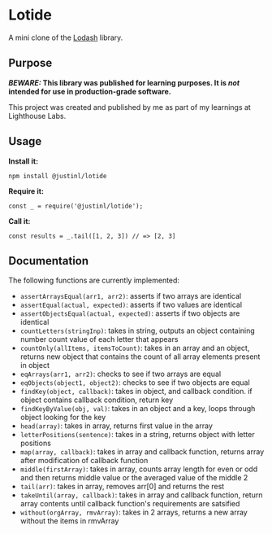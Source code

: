 # Lotide

A mini clone of the [Lodash](https://lodash.com) library.

## Purpose

**_BEWARE:_ This library was published for learning purposes. It is _not_ intended for use in production-grade software.**

This project was created and published by me as part of my learnings at Lighthouse Labs. 

## Usage

**Install it:**

`npm install @justinl/lotide`

**Require it:**

`const _ = require('@justinl/lotide');`

**Call it:**

`const results = _.tail([1, 2, 3]) // => [2, 3]`

## Documentation

The following functions are currently implemented:

* `assertArraysEqual(arr1, arr2)`: asserts if two arrays are identical
* `assertEqual(actual, expected)`: asserts if two values are identical
* `assertObjectsEqual(actual, expected)`: asserts if two objects are identical
* `countLetters(stringInp)`: takes in string, outputs an object containing number count value of each letter that appears
* `countOnly(allItems, itemsToCount)`: takes in an array and an object, returns new object that contains the count of all array elements present in object
* `eqArrays(arr1, arr2)`: checks to see if two arrays are equal
* `eqObjects(object1, object2)`: checks to see if two objects are equal
* `findKey(object, callback)`: takes in object, and callback condition. if object contains callback condition, return key
* `findKeyByValue(obj, val)`: takes in an object and a key, loops through object looking for the key
* `head(array)`: takes in array, returns first value in the array
* `letterPositions(sentence)`: takes in a string, returns object with letter positions
* `map(array, callback)`: takes in array and callback function, returns array after modification of callback function
* `middle(firstArray)`: takes in array, counts array length for even or odd and then returns middle value or the averaged value of the middle 2
* `tail(arr)`: takes in array, removes arr[0] and returns the rest
* `takeUntil(array, callback)`: takes in array and callback function, return array contents until callback function's requirements are satsified
* `without(orgArray, rmvArray)`: takes in 2 arrays, returns a new array without the items in rmvArray
